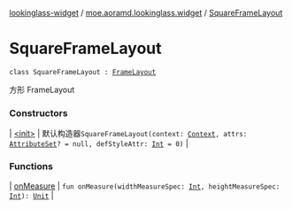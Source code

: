 [lookinglass-widget](../../index.md) / [moe.aoramd.lookinglass.widget](../index.md) / [SquareFrameLayout](./index.md)

# SquareFrameLayout

`class SquareFrameLayout : `[`FrameLayout`](https://developer.android.com/reference/android/widget/FrameLayout.html)

方形 FrameLayout

### Constructors

| [&lt;init&gt;](-init-.md) | 默认构造器`SquareFrameLayout(context: `[`Context`](https://developer.android.com/reference/android/content/Context.html)`, attrs: `[`AttributeSet`](https://developer.android.com/reference/android/util/AttributeSet.html)`? = null, defStyleAttr: `[`Int`](https://kotlinlang.org/api/latest/jvm/stdlib/kotlin/-int/index.html)` = 0)` |

### Functions

| [onMeasure](on-measure.md) | `fun onMeasure(widthMeasureSpec: `[`Int`](https://kotlinlang.org/api/latest/jvm/stdlib/kotlin/-int/index.html)`, heightMeasureSpec: `[`Int`](https://kotlinlang.org/api/latest/jvm/stdlib/kotlin/-int/index.html)`): `[`Unit`](https://kotlinlang.org/api/latest/jvm/stdlib/kotlin/-unit/index.html) |

